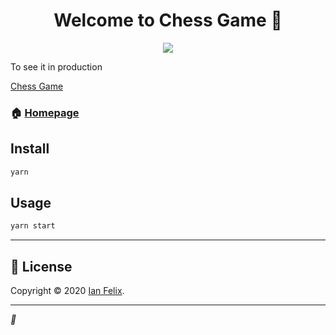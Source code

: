 <h1 align="center">Welcome to Chess Game 👋</h1>

<div align="center">
<img src="https://user-images.githubusercontent.com/62842327/102691169-57228e80-41e9-11eb-8e55-0bdb17da4e47.png" />
</div>

To see it in production

<a href="https://chess-game-pink.vercel.app/" target="_blanck">Chess Game<a/>


### 🏠 [Homepage](https://github.com/ianfelix/chess-game#readme)

## Install

```sh
yarn
```

## Usage

```sh
yarn start
```

---

## 📝 License

Copyright © 2020 [Ian Felix](https://github.com/ianfelix).<br />

***
_💜_
